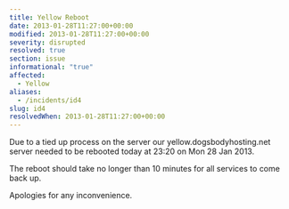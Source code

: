 ```yaml
---
title: Yellow Reboot
date: 2013-01-28T11:27:00+00:00
modified: 2013-01-28T11:27:00+00:00
severity: disrupted
resolved: true
section: issue
informational: "true"
affected:
  - Yellow
aliases:
  - /incidents/id4
slug: id4
resolvedWhen: 2013-01-28T11:27:00+00:00
---
```


Due to a tied up process on the server our yellow.dogsbodyhosting.net server needed to be rebooted today at 23:20 on Mon 28 Jan 2013.

The reboot should take no longer than 10 minutes for all services to come back up.

Apologies for any inconvenience.

